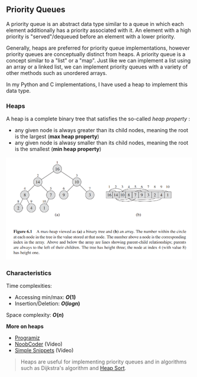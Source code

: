 ## Priority Queues
A priority queue is an abstract data type similar to a queue in which each element
additionally has a priority associated with it. An element with a high priority
is "served"/dequeued before an element with a lower priority.

Generally, heaps are preferred for priority queue implementations, however
priority queues are conceptually distinct from heaps. A priority queue is
a concept similar to a "list" or a "map". Just like we can implement a 
list using an array or a linked list, we can implement priority queues
with a variety of other methods such as unordered arrays.

In my Python and C implementations, I have used a heap to implement this data type.

### Heaps
A heap is a complete binary tree that satisfies the so-called _heap property_ :
* any given node is always greater than its child nodes, meaning the root is the largest
  (**max heap property**)
* any given node is alwasy smaller than its child nodes, meaning the root is the smallest
  (**min heap property**)

![Source: Introduction to Algorithms](media/heap.png)

### Characteristics
Time complexities:
* Accessing min/max: **$O(1)$**
* Insertion/Deletion: **$O(log n)$**

Space complexity: **$O(n)$**

**More on heaps**
* [Programiz](https://www.programiz.com/dsa/heap-data-structure)
* [NoobCoder](https://youtu.be/hkyzcLkmoBY) (Video)
* [Simple Snippets](https://youtu.be/86mQ1gD3Zgg) (Video)

> Heaps are useful for implementing priority queues and in algorithms such as
> Dijkstra's algorithm and [Heap Sort](https://github.com/ybrenning/algodat_practice/tree/master/algorithms/sorting).

